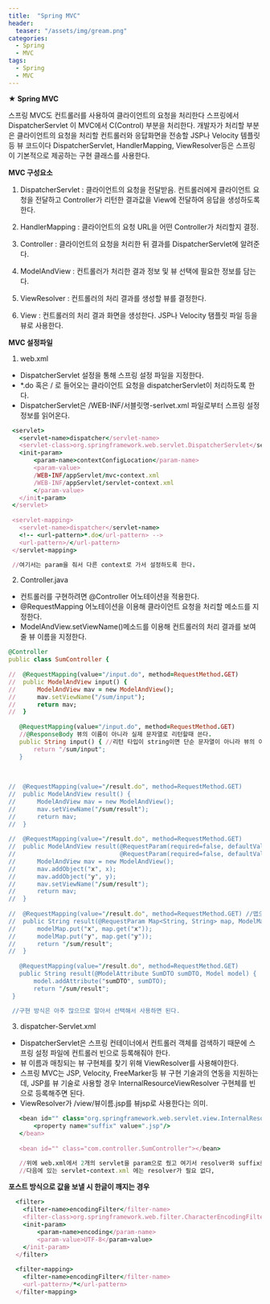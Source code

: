 ```yaml
---
title:  "Spring MVC"
header:
  teaser: "/assets/img/gream.png"
categories: 
  - Spring
  - MVC
tags:
  - Spring
  - MVC
---
```


**★ Spring MVC**

스프링 MVC도 컨트롤러를 사용하여 클라이언트의 요청을 처리한다
스프링에서 DispatcherServlet 이 MVC에서 C(Control) 부분을 처리한다.
개발자가 처리할 부분은 클라이언트의 요청을 처리할 컨트롤러와 
응답화면을 전송할 JSP나 Velocity 템플릿 등 뷰 코드이다
DispatcherServlet, HandlerMapping, ViewResolver등은 
스프링이 기본적으로 제공하는 구현 클래스를 사용한다.

**MVC 구성요소**

1. DispatcherServlet
 : 클라이언트의 요청을 전달받음.
  컨트롤러에게 클라이언트 요청을 전달하고 Controller가 리턴한 결과값을 View에 전달하여 응답을 생성하도록 한다.

2. HandlerMapping
 : 클라이언트의 요청 URL을 어떤 Controller가 처리할지 결정.

3. Controller
 : 클라이언트의 요청을 처리한 뒤 결과를 DispatcherServlet에 알려준다.

4. ModelAndView
 : 컨트롤러가 처리한 결과 정보 및 뷰 선택에 필요한 정보를 담는다.

5. ViewResolver
 : 컨트롤러의 처리 결과를 생성할 뷰를 결정한다.

6. View
 : 컨트롤러의 처리 결과 화면을 생성한다.
  JSP나 Velocity 탬플릿 파일 등을 뷰로 사용한다.


**MVC 설정파일**

1. web.xml
 - DispatcherServlet 설정을 통해 스프링 설정 파일을 지정한다.
 - *.do 혹은 / 로 들어오는 클라이언트 요청을 dispatcherServlet이 처리하도록 한다.
 - DispatcherServlet은 /WEB-INF/서블릿명-serlvet.xml 파일로부터 스프링 설정 정보를 읽어온다.

 ```ruby
  <servlet>
  	<servlet-name>dispatcher</servlet-name>
  	<servlet-class>org.springframework.web.servlet.DispatcherServlet</servlet-class>
  	<init-param>
  		<param-name>contextConfigLocation</param-name>
  		<param-value>
  		/WEB-INF/appServlet/mvc-context.xml
  		/WEB-INF/appServlet/servlet-context.xml
  		</param-value>
  	</init-param>
  </servlet> 
  
  <servlet-mapping>
  	<servlet-name>dispatcher</servlet-name>
  	<!-- <url-pattern>*.do</url-pattern> -->
  	<url-pattern>/</url-pattern>
  </servlet-mapping>

  //여기서는 param을 줘서 다른 context로 가서 설정하도록 한다.
 ```

2. Controller.java
 - 컨트롤러를 구현하려면 @Controller 어노테이션을 적용한다.
 - @RequestMapping 어노테이션을 이용해 클라이언트 요청을 처리할 메소드를 지정한다.
 - ModelAndView.setViewName()메소드를 이용해 컨트롤러의 처리 결과를 보여줄 뷰 이름을 지정한다.

 ```ruby
@Controller
public class SumController {
	
//	@RequestMapping(value="/input.do", method=RequestMethod.GET)
//	public ModelAndView input() {
//		ModelAndView mav = new ModelAndView();
//		mav.setViewName("/sum/input");
//		return mav;
//	}
	
	@RequestMapping(value="/input.do", method=RequestMethod.GET)
	//@ResponseBody 뷰의 이름이 아니라 실제 문자열로 리턴할때 쓴다.
	public String input() { //리턴 타입이 string이면 단순 문자열이 아니라 뷰의 이름으로 인식/사용된다. 여기선 jsp 파일 명으로 인식한당
		return "/sum/input";
	}
	
	
	
//	@RequestMapping(value="/result.do", method=RequestMethod.GET)
//	public ModelAndView result() {
//		ModelAndView mav = new ModelAndView();
//		mav.setViewName("/sum/result");
//		return mav;		
//	}
	
//	@RequestMapping(value="/result.do", method=RequestMethod.GET)
//	public ModelAndView result(@RequestParam(required=false, defaultValue="0") String x,  //=>입력값이 없을 때 값을 0으로 만들어 준다. 값을 int로 받는 것 보다 string으로 받는 것이 좋다. 
//							   @RequestParam(required=false, defaultValue="0") String y ) { // NumberFormatException 예방.
//		ModelAndView mav = new ModelAndView();
//		mav.addObject("x", x);
//		mav.addObject("y", y);
//		mav.setViewName("/sum/result");
//		return mav;		
//	}
	
//	@RequestMapping(value="/result.do", method=RequestMethod.GET) //맵으로 해도 되고 dto로 들어와도 된다. map은 모든 name을 키값으로 만들기때문에 특정 속성만 쓰고싶으면 dto로 잡으면된다.
//	public String result(@RequestParam Map<String, String> map, ModelMap modelMap) { //name 속성에 x라는 값이 들어오면 spring이 알아서 키 값을 x 로 만들어서 맵핑해준다.
//		modelMap.put("x", map.get("x"));
//		modelMap.put("y", map.get("y"));
//		return "/sum/result";		
//	}
	
	@RequestMapping(value="/result.do", method=RequestMethod.GET)
	public String result(@ModelAttribute SumDTO sumDTO, Model model) {
		model.addAttribute("sumDTO", sumDTO);
		return "/sum/result";		
  }
  
  //구현 방식은 아주 많으므로 알아서 선택해서 사용하면 된다.

 ```

3. dispatcher-Servlet.xml
 - DispatcherServlet은 스프링 컨테이너에서 컨트롤러 객체를 검색하기 때문에 스프링 설정 파일에 컨트롤러 빈으로 등록해줘야 한다.
 - 뷰 이름과 매칭되는 뷰 구현체를 찾기 위해 ViewResolver를 사용해야한다.
 - 스프링 MVC는 JSP, Velocity, FreeMarker등 뷰 구현 기술과의 연동을 지원하는데, JSP를 뷰 기술로 사용할 경우 InternalResourceViewResolver 구현체를 빈으로 등록해주면 된다.
 - ViewResolver가 /view/뷰이름.jsp를 뷰jsp로 사용한다는 의미.

 ```ruby
	<bean id="" class="org.springframework.web.servlet.view.InternalResourceViewResolver">
		<property name="suffix" value=".jsp"/>
	</bean>
	
	<bean id="" class="com.controller.SumController"></bean>

	//위에 web.xml에서 2개의 servlet을 param으로 줬고 여기서 resolver와 suffix로 .jsp를 줬기 때문에
	//다음에 있는 servlet-context.xml 에는 resolver가 필요 없다,

 ```

**포스트 방식으로 값을 보낼 시 한글이 깨지는 경우**

```ruby
  <filter>
  	<filter-name>encodingFilter</filter-name>
  	<filter-class>org.springframework.web.filter.CharacterEncodingFilter</filter-class>
  	<init-param>
  		<param-name>encoding</param-name>
  		<param-value>UTF-8</param-value>
  	</init-param>
  </filter>
  
  <filter-mapping>
  	<filter-name>encodingFilter</filter-name>
  	<url-pattern>/*</url-pattern>
  </filter-mapping>

```